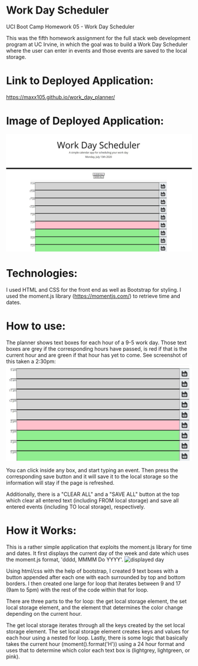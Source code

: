 # Work Day Scheduler
UCI Boot Camp Homework 05 - Work Day Scheduler

This was the fifth homework assignment for the full stack web development program at UC Irvine, in which the goal was to build a Work Day Scheduler where the user can enter in events and those events are saved to the local storage. 

# Link to Deployed Application:
https://maxx105.github.io/work_day_planner/

# Image of Deployed Application:
![deployed application](assets/deployed_app.JPG)

# Technologies:
I used HTML and CSS for the front end as well as Bootstrap for styling. I used the moment.js library (https://momentjs.com/) to retrieve time and dates.

# How to use: 
The planner shows text boxes for each hour of a 9-5 work day. Those text boxes are grey if the corresponding hours have passed, is red if that is the current hour and are green if that hour has yet to come. See screenshot of this taken a 2:30pm:
![planner hours](assets/hours_screenshot.JPG)

You can click inside any box, and start typing an event. Then press the corresponding save button and it will save it to the local storage so the information will stay if the page is refreshed.

Additionally, there is a "CLEAR ALL" and a "SAVE ALL" button at the top which clear all entered text (including FROM local storage) and save all entered events (including TO local storage), respectively.

# How it Works:
This is a rather simple application that exploits the moment.js library for time and dates. It first displays the current day of the week and date which uses the moment.js format, 'dddd, MMMM Do YYYY'. 
![displayed day](displayed_day.JPG)

Using html/css with the help of bootstrap, I created 9 text boxes with a button appended after each one with each surrounded by top and bottom borders. I then created one large for loop that iterates between 9 and 17 (9am to 5pm) with the rest of the code within that for loop.

There are three parts to the for loop: the get local storage element, the set local storage element, and the element that determines the color change depending on the current hour.

The get local storage iterates through all the keys created by the set local storage element. The set local storage element creates keys and values for each hour using a nested for loop. Lastly, there is some logic that basically takes the current hour (moment().format('H')) using a 24 hour format and uses that to determine which color each text box is (lightgrey, lightgreen, or pink).



